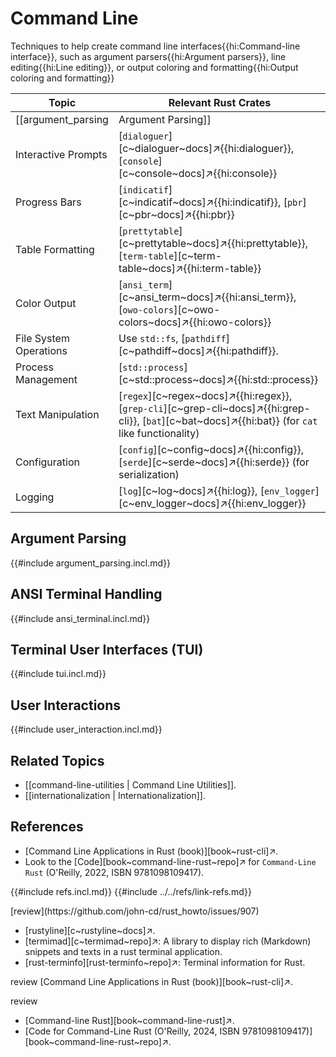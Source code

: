 # Command Line

Techniques to help create command line interfaces{{hi:Command-line interface}}, such as argument parsers{{hi:Argument parsers}}, line editing{{hi:Line editing}}, or output coloring and formatting{{hi:Output coloring and formatting}}

| Topic | Relevant Rust Crates |
|---|---|
| [[argument_parsing | Argument Parsing]] | [`clap`][c~clap~docs]↗{{hi:clap}}, [`structopt`][c~structopt~docs]↗{{hi:structopt}}, [`argh`][c~argh~docs]↗{{hi:argh}} |
| Interactive Prompts | [`dialoguer`][c~dialoguer~docs]↗{{hi:dialoguer}}, [`console`][c~console~docs]↗{{hi:console}} | See [[user_interaction | User Interaction]]. |
| Progress Bars | [`indicatif`][c~indicatif~docs]↗{{hi:indicatif}}, [`pbr`][c~pbr~docs]↗{{hi:pbr}} | See [[command-line-interface | Command Line Interface]]. |
| Table Formatting | [`prettytable`][c~prettytable~docs]↗{{hi:prettytable}}, [`term-table`][c~term-table~docs]↗{{hi:term-table}} | |
| Color Output | [`ansi_term`][c~ansi_term~docs]↗{{hi:ansi_term}}, [`owo-colors`][c~owo-colors~docs]↗{{hi:owo-colors}} | |
| File System Operations | Use `std::fs`, [`pathdiff`][c~pathdiff~docs]↗{{hi:pathdiff}}. | See [[filesystem | Filesystem]]. |
| Process Management | [`std::process`][c~std::process~docs]↗{{hi:std::process}} | See [[external_commands | External Commands]]. |
| Text Manipulation | [`regex`][c~regex~docs]↗{{hi:regex}}, [`grep-cli`][c~grep-cli~docs]↗{{hi:grep-cli}}, [`bat`][c~bat~docs]↗{{hi:bat}} (for `cat` like functionality) | See [[text-processing | Text Processing]]. |
| Configuration | [`config`][c~config~docs]↗{{hi:config}}, [`serde`][c~serde~docs]↗{{hi:serde}} (for serialization) | See [[config | Config]] and [[configuration | Configuration]]. |
| Logging | [`log`][c~log~docs]↗{{hi:log}}, [`env_logger`][c~env_logger~docs]↗{{hi:env_logger}} | See [[log | Log]], [[tracing | Tracing]] and [[tracing_alternatives | Tracing Alternatives]]. |

## Argument Parsing

{{#include argument_parsing.incl.md}}

## ANSI Terminal Handling

{{#include ansi_terminal.incl.md}}

## Terminal User Interfaces (TUI)

{{#include tui.incl.md}}

## User Interactions

{{#include user_interaction.incl.md}}

## Related Topics

- [[command-line-utilities | Command Line Utilities]].
- [[internationalization | Internationalization]].

## References

- [Command Line Applications in Rust (book)][book~rust-cli]↗.
- Look to the [Code][book~command-line-rust~repo]↗ for `Command-Line Rust` (O'Reilly, 2022, ISBN 9781098109417).

{{#include refs.incl.md}}
{{#include ../../refs/link-refs.md}}

<div class="hidden">
[review](https://github.com/john-cd/rust_howto/issues/907)

- [rustyline][c~rustyline~docs]↗.
- [termimad][c~termimad~repo]↗: A library to display rich (Markdown) snippets and texts in a rust terminal application.
- [rust-terminfo][rust-terminfo~repo]↗: Terminal information for Rust.

review [Command Line Applications in Rust (book)][book~rust-cli]↗.

review

- [Command-line Rust][book~command-line-rust]↗.
- [Code for Command-Line Rust (O'Reilly, 2024, ISBN 9781098109417)][book~command-line-rust~repo]↗.

</div>
